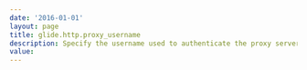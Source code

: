```yaml
---
date: '2016-01-01'
layout: page
title: glide.http.proxy_username
description: Specify the username used to authenticate the proxy server. 
value:  
---
```

